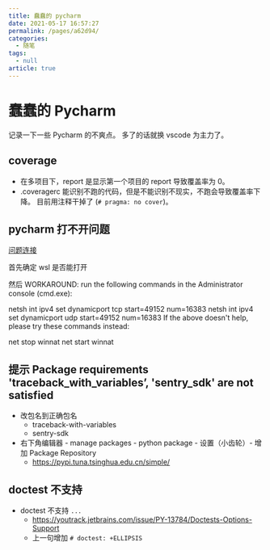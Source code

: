 ```yaml
---
title: 蠢蠢的 pycharm
date: 2021-05-17 16:57:27
permalink: /pages/a62d94/
categories: 
  - 随笔
tags: 
  - null
article: true
---
```


# 蠢蠢的 Pycharm

记录一下一些 Pycharm 的不爽点。
多了的话就换 vscode 为主力了。

## coverage

- 在多项目下，report 是显示第一个项目的 report 导致覆盖率为 0。
- .coveragerc 能识别不跑的代码，但是不能识别不现实，不跑会导致覆盖率下降。 目前用注释干掉了 (`# pragma: no cover`)。

## pycharm 打不开问题

[问题连接](https://youtrack.jetbrains.com/issue/IDEA-238995?_ga=2.36239336.973627320.1618408649-1361445786.1616426299)

首先确定 wsl 是否能打开

然后 WORKAROUND: run the following commands in the Administrator console (cmd.exe):

netsh int ipv4 set dynamicport tcp start=49152 num=16383
netsh int ipv4 set dynamicport udp start=49152 num=16383
If the above doesn't help, please try these commands instead:

net stop winnat
net start winnat

## 提示 Package requirements 'traceback_with_variables’, 'sentry_sdk' are not satisfied

- 改包名到正确包名
  - traceback-with-variables
  - sentry-sdk
- 右下角编辑器 - manage packages - python package - 设置（小齿轮）- 增加 Package Repository
  - https://pypi.tuna.tsinghua.edu.cn/simple/

## doctest 不支持

- doctest 不支持 `...`
  - https://youtrack.jetbrains.com/issue/PY-13784/Doctests-Options-Support
  - 上一句增加 `# doctest: +ELLIPSIS`
